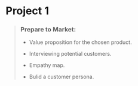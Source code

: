 # Project 1 
>### Prepare to Market:
>
>* Value proposition for the chosen product.
>
>* Interviewing potential customers.
>
>* Empathy map.
>
>* Bulid a customer persona.
